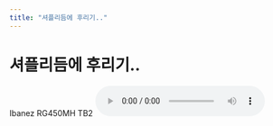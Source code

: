 ```yaml
---
title: "셔플리듬에 후리기.."
---
```

# 셔플리듬에 후리기..

Ibanez RG450MH
TB2
![audio](/assets/images/953f5b60cb0c750534ab30bee5cc35af.mp3)



